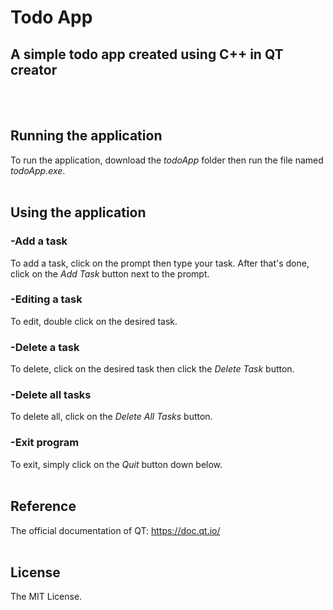 # Todo App
## A simple todo app created using C++ in QT creator
<br/><br/>

## Running the application
To run the application, download the *todoApp* folder then run the file named *todoApp.exe*.
<br/><br/>


## Using the application
### -Add a task
To add a task, click on the prompt then type your task. After that's done, click on the *Add Task* button next to the prompt.
<br/>
### -Editing a task
To edit, double click on the desired task.
<br/>
### -Delete a task
To delete, click on the desired task then click the *Delete Task* button.
<br/>
### -Delete all tasks
To delete all, click on the *Delete All Tasks* button.
<br/>
### -Exit program
To exit, simply click on the *Quit* button down below.
<br/><br/>


## Reference
The official documentation of QT:  https://doc.qt.io/
<br/><br/>


## License
The MIT License.
